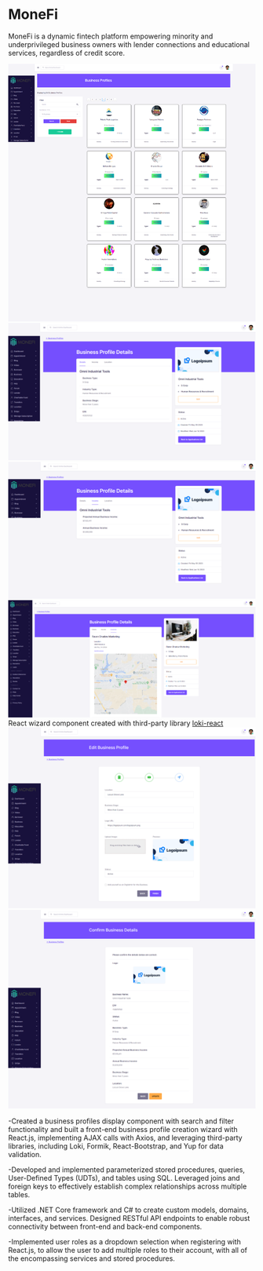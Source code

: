 # MoneFi

MoneFi is a dynamic fintech platform empowering minority and underprivileged business owners with lender connections
and educational services, regardless of credit score.

![Business Profiles](Screenshots/MoneFi-BP-Fullscreen.png)
![Business-Profiles-Details](Screenshots/MoneFi-BPD-Fullscreen.png)
![Business-Profiles-Income](Screenshots/MoneFi-BPDI-Fullscreen.png)
![Business-Profiles-Location](Screenshots/MoneFi-BPM-Fullscreen.png)
React wizard component created with third-party library [loki-react](https://github.com/JoaoCnh/react-loki)
![Business-Profiles-Wizard](Screenshots/MoneFi-BPW3-Fullscreen.png)
![Business-Profiles-Wizard Update](Screenshots/MoneFi-BPWCU-Fullscreen.png)

-Created a business profiles display component with search and filter functionality and built a front-end business profile creation wizard with React.js, implementing AJAX calls with Axios, and leveraging third-party libraries, including Loki, Formik, React-Bootstrap, and Yup for data validation.

-Developed and implemented parameterized stored procedures, queries, User-Defined Types (UDTs), and tables using SQL. Leveraged joins and foreign keys to effectively establish complex relationships across multiple tables.

-Utilized .NET Core framework and C# to create custom models, domains, interfaces, and services. Designed RESTful API endpoints to enable robust connectivity between front-end and back-end components.

-Implemented user roles as a dropdown selection when registering with React.js, to allow the user to add multiple roles to their account, with all of the encompassing services and stored procedures.
